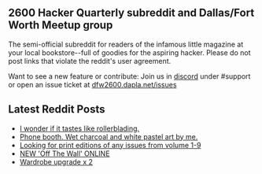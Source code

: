 ## 2600 Hacker Quarterly subreddit and Dallas/Fort Worth Meetup group
The semi-official subreddit for readers of the infamous little magazine at your local bookstore--full of goodies for the aspiring hacker. Please do not post links that violate the reddit's user agreement.

Want to see a new feature or contribute: 
Join us in [discord](https://dfw2600.dapla.net/chat) under #support or open an issue ticket at [dfw2600.dapla.net/issues](https://dfw2600.dapla.net/issues)

## Latest Reddit Posts
<!-- BLOG-POST-LIST:START -->
- [I wonder if it tastes like rollerblading.](https://www.reddit.com/r/2600/comments/11qj5zk/i_wonder_if_it_tastes_like_rollerblading/)
- [Phone booth. Wet charcoal and white pastel art by me.](https://www.reddit.com/r/2600/comments/11m9jk7/phone_booth_wet_charcoal_and_white_pastel_art_by/)
- [Looking for print editions of any issues from volume 1-9](https://www.reddit.com/r/2600/comments/11lj978/looking_for_print_editions_of_any_issues_from/)
- [NEW 'Off The Wall' ONLINE](https://2600.com/wall/07-03-2023)
- [Wardrobe upgrade x 2](https://www.reddit.com/r/2600/comments/11l5inr/wardrobe_upgrade_x_2/)
<!-- BLOG-POST-LIST:END -->
